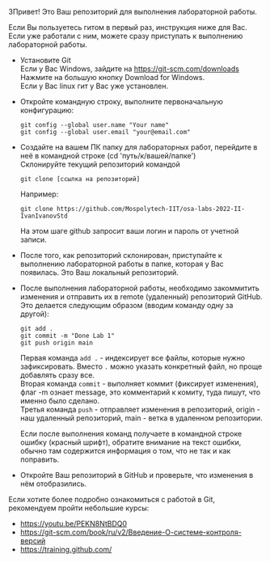 3Привет!
Это Ваш репозиторий для выполнения лабораторной работы.

Если Вы пользуетесь гитом в первый раз, инструкция ниже для Вас.  
Если уже работали с ним, можете сразу приступать к выполнению лабораторной работы.

- Установите Git  
Если у Вас Windows, зайдите на https://git-scm.com/downloads  
Нажмите на большую кнопку Download for Windows.  
Если у Вас linux гит у Вас уже установлен.  

- Откройте командную строку, выполните первоначальную конфигурацию:
    ```
    git config --global user.name "Your name"  
    git config --global user.email "your@email.com"
    ```
- Создайте на вашем ПК папку для лабораторных работ, перейдите в неё в командной строке (cd 'путь/к/вашей/папке')  
Склонируйте текущий репозиторий командой
    ```
    git clone [ссылка на репозиторий]  
    ```
    Например:
    ```
    git clone https://github.com/Mospolytech-IIT/osa-labs-2022-II-IvanIvanovStd
    ```
    На этом шаге github запросит ваши логин и пароль от учетной записи.

- После того, как репозиторий склонирован, приступайте к выполнению лабораторной работы в папке, которая у Вас появилась. Это Ваш локальный репозиторий.

- После выполнения лабораторной работы, необходимо закоммитить изменения и отправить их в remote (удаленный) репозиторий GitHub.  
Это делается следующим образом (вводим команду одну за другой):
    ```
    git add .
    git commit -m "Done Lab 1"
    git push origin main
    ```
    Первая команда ```add .``` - индексирует все файлы, которые нужно зафиксировать. Вместо ```.``` можно указать конкретный файл, но проще добавлять сразу все.  
    Вторая команда ```commit``` - выполняет коммит (фиксирует изменения), флаг -m ознает message, это комментарий к комиту, туда пишут, что именно было сделано.  
    Третья команда ```push``` - отправляет изменения в репозиторий, origin - наш удаленный репозиторий, main - ветка в удаленном репозитории.

    Если после выполнения команд получаете в командной строке ошибку (красный шрифт), обратите внимание на текст ошибки, обычно там содержится информация о том, что не так и как поправить.

- Откройте Ваш репозиторий в GitHub и проверьте, что изменения в нём отобразились.

Если хотите более подробно ознакомиться с работой в Git, рекомендуем пройти небольшие курсы:
- https://youtu.be/PEKN8NtBDQ0  
- https://git-scm.com/book/ru/v2/Введение-О-системе-контроля-версий 
- https://training.github.com/ 
